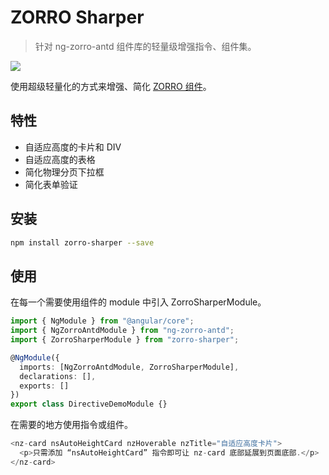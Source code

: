 # ZORRO Sharper

> 针对 ng-zorro-antd 组件库的轻量级增强指令、组件集。

[![](https://img.shields.io/npm/v/zorro-sharper)](https://www.npmjs.com/package/zorro-sharper)

使用超级轻量化的方式来增强、简化 [ZORRO 组件](https://github.com/NG-ZORRO/ng-zorro-antd)。

## 特性

- 自适应高度的卡片和 DIV
- 自适应高度的表格
- 简化物理分页下拉框
- 简化表单验证

## 安装

```sh
npm install zorro-sharper --save
```

## 使用

在每一个需要使用组件的 module 中引入 ZorroSharperModule。

```ts
import { NgModule } from "@angular/core";
import { NgZorroAntdModule } from "ng-zorro-antd";
import { ZorroSharperModule } from "zorro-sharper";

@NgModule({
  imports: [NgZorroAntdModule, ZorroSharperModule],
  declarations: [],
  exports: []
})
export class DirectiveDemoModule {}
```

在需要的地方使用指令或组件。

```ts
<nz-card nsAutoHeightCard nzHoverable nzTitle="自适应高度卡片">
  <p>只需添加 “nsAutoHeightCard” 指令即可让 nz-card 底部延展到页面底部.</p>
</nz-card>
```
